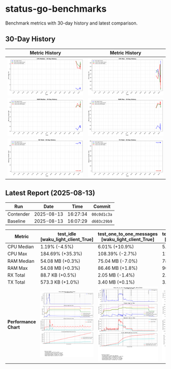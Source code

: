 # status-go-benchmarks

Benchmark metrics with 30-day history and latest comparison.

## 30-Day History

| Metric History                                         | Metric History                                     |
|--------------------------------------------------------|----------------------------------------------------|
| ![cpu_median_history.png](docs/cpu_median_history.png) | ![cpu_max_history.png](docs/cpu_max_history.png)   |
| ![ram_median_history.png](docs/ram_median_history.png) | ![ram_max_history.png](docs/ram_max_history.png)   |
| ![rx_total_history.png](docs/rx_total_history.png)     | ![tx_total_history.png](docs/tx_total_history.png) |

## Latest Report (2025-08-13)

| Run       | Date       | Time     | Commit      |
|-----------|------------|----------|-------------|
| Contender | 2025-08-13 | 16:27:34 | `00c0d1c3a` |
| Baseline  | 2025-08-13 | 16:07:29 | `d603c29b9` |

| Metric                | test_idle<br>[waku_light_client_True]                                                                                            | test_one_to_one_messages<br>[waku_light_client_True]                                                                                                           | test_one_to_one_messages<br>[waku_light_client_False]                                                                                                            |
|-----------------------|----------------------------------------------------------------------------------------------------------------------------------|----------------------------------------------------------------------------------------------------------------------------------------------------------------|------------------------------------------------------------------------------------------------------------------------------------------------------------------|
| CPU Median            | 1.19% (-4.5%)                                                                                                                    | 6.01% (+10.9%)                                                                                                                                                 | 5.93% (+18.7%)                                                                                                                                                   |
| CPU Max               | 184.69% (+35.3%)                                                                                                                 | 108.39% (-2.7%)                                                                                                                                                | 112.02% (-23.1%)                                                                                                                                                 |
| RAM Median            | 54.08 MB (+0.3%)                                                                                                                 | 75.04 MB (-7.0%)                                                                                                                                               | 78.55 MB (+0.3%)                                                                                                                                                 |
| RAM Max               | 54.08 MB (+0.3%)                                                                                                                 | 86.46 MB (+1.8%)                                                                                                                                               | 90.65 MB (+2.2%)                                                                                                                                                 |
| RX Total              | 88.7 KB (+0.5%)                                                                                                                  | 2.05 MB (-1.4%)                                                                                                                                                | 2.01 MB (-1.8%)                                                                                                                                                  |
| TX Total              | 573.3 KB (+1.0%)                                                                                                                 | 3.40 MB (+0.1%)                                                                                                                                                | 3.82 MB (-0.3%)                                                                                                                                                  |
| **Performance Chart** | ![test_idle[waku_light_client_True]](benchmarks/20250813T162734_00c0d1c3a/test_idle[waku_light_client_True]-20250813-162024.png) | ![test_one_to_one_messages[waku_light_client_True]](benchmarks/20250813T162734_00c0d1c3a/test_one_to_one_messages[waku_light_client_True]-20250813-162653.png) | ![test_one_to_one_messages[waku_light_client_False]](benchmarks/20250813T162734_00c0d1c3a/test_one_to_one_messages[waku_light_client_False]-20250813-162335.png) |
